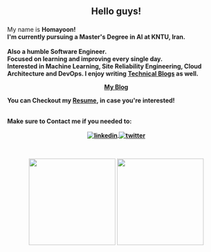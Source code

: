
<h2><p align="center">Hello guys!</h2></p>  

My name is <b>Homayoon<b/>! <br/>
I'm currently pursuing a Master's Degree in AI at KNTU, Iran.<br/><br/>
Also a humble <b>Software Engineer</b>.<br/>
Focused on learning and improving every single day.<br/>
Interested in  <b>Machine Learning</b>, <b>Site Reliability Engineering</b>, <b>Cloud Architecture</b> and <b>DevOps</b>.
I enjoy writing <a href="https://homayoon.blog/homayoon-alimohammadi-technical-blogs/">Technical Blogs</a> as well.
<br/>
</p>
</div>
<div>
  <p align="center">
<a href="https://homayoon.blog">
My Blog
</a>
</p>
<p>
You can Checkout my <a href="https://homayoon.blog/homayoon-alimohammadi-resume/">Resume</a>, in case you're interested!
</p>
<br/>
Make sure to <b>Contact</b> me if you needed to:


<p align="center">
<a href="https://www.linkedin.com/in/homayoon-alimohammadi/">
<img align="center" alt="linkedin" src="https://img.shields.io/badge/LinkedIn-0A66C2?style=for-the-badge&logo=linkedin&logoColor=white">
</a>
<a href="https://twitter.com/homayoonalm">
<img align="center" alt="twitter" src="https://img.shields.io/badge/Twitter-1DA1F2?style=for-the-badge&logo=Twitter&logoColor=white">
</a>
</p>
<br/>
  
<p align="center">
<img height="200m" src="https://github-readme-stats.vercel.app/api?username=homayoonalimohammadi&theme=vision-friendly-dark&show_icons=true&hide_border=true&&count_private=true&include_all_commits=true" />
<img height="200em" src="https://github-readme-stats.vercel.app/api/top-langs/?username=homayoonalimohammadi&theme=vision-friendly-dark&show_icons=true&hide_border=true&&count_private=true&include_all_commits=true&langs_count=8" />
</p>


[sharif]: https://en.wikipedia.org/wiki/Sharif_University_of_Technology
